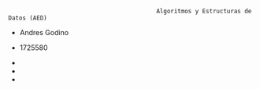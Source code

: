                                               Algoritmos y Estructuras de Datos (AED)


  - Andres Godino  
  
  - 1725580
  -
  -
  -
  
